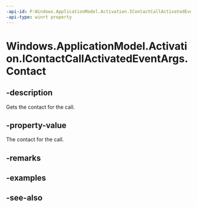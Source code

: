 ```yaml
---
-api-id: P:Windows.ApplicationModel.Activation.IContactCallActivatedEventArgs.Contact
-api-type: winrt property
---
```


<!-- Property syntax
public Windows.ApplicationModel.Contacts.Contact Contact { get; }
-->

# Windows.ApplicationModel.Activation.IContactCallActivatedEventArgs.Contact

## -description
Gets the contact for the call.

## -property-value
The contact for the call.

## -remarks

## -examples

## -see-also
